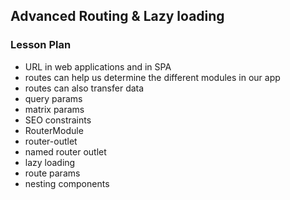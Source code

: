 ## Advanced Routing & Lazy loading

### Lesson Plan

- URL in web applications and in SPA
- routes can help us determine the different modules in our app
- routes can also transfer data
- query params
- matrix params
- SEO constraints
- RouterModule
- router-outlet
- named router outlet
- lazy loading
- route params
- nesting components
